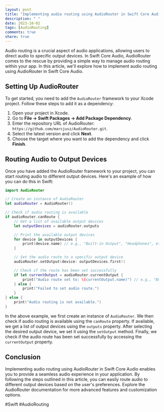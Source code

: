```yaml
---
layout: post
title: "Implementing audio routing using AudioRouter in Swift Core Audio"
description: " "
date: 2023-10-02
tags: [AudioRouting]
comments: true
share: true
---
```


Audio routing is a crucial aspect of audio applications, allowing users to direct audio to specific output devices. In Swift Core Audio, AudioRouter comes to the rescue by providing a simple way to manage audio routing within your app. In this article, we'll explore how to implement audio routing using AudioRouter in Swift Core Audio.

## Setting Up AudioRouter

To get started, you need to add the `AudioRouter` framework to your Xcode project. Follow these steps to add it as a dependency:

1. Open your project in Xcode.
2. Go to **File -> Swift Packages -> Add Package Dependency**.
3. Enter the repository URL of AudioRouter: `https://github.com/marcjusz/AudioRouter.git`.
4. Select the latest version and click **Next**.
5. Choose the target where you want to add the dependency and click **Finish**.

## Routing Audio to Output Devices

Once you have added the AudioRouter framework to your project, you can start routing audio to different output devices. Here's an example of how you can do this in Swift:

```swift
import AudioRouter

// Create an instance of AudioRouter
let audioRouter = AudioRouter()

// Check if audio routing is available
if audioRouter.canRoute {
    // Get a list of available output devices
    let outputDevices = audioRouter.outputs

    // Print the available output devices
    for device in outputDevices {
        print(device.name) // e.g., "Built-in Output", "Headphones", etc.
    }

    // Set the audio route to a specific output device
    audioRouter.setOutput(device: outputDevices.first!)

    // Check if the route has been set successfully
    if let currentOutput = audioRouter.currentOutput {
        print("Audio route set to: \(currentOutput.name)") // e.g., "Built-in Output"
    } else {
        print("Failed to set audio route.")
    }
} else {
    print("Audio routing is not available.")
}
```

In the above example, we first create an instance of `AudioRouter`. We then check if audio routing is available using the `canRoute` property. If available, we get a list of output devices using the `outputs` property. After selecting the desired output device, we set it using the `setOutput` method. Finally, we check if the audio route has been set successfully by accessing the `currentOutput` property.

## Conclusion

Implementing audio routing using AudioRouter in Swift Core Audio enables you to provide a seamless audio experience in your application. By following the steps outlined in this article, you can easily route audio to different output devices based on the user's preferences. Explore the AudioRouter documentation for more advanced features and customization options.

#Swift #AudioRouting